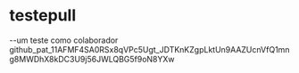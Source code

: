 # testepull
--um teste como colaborador
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
